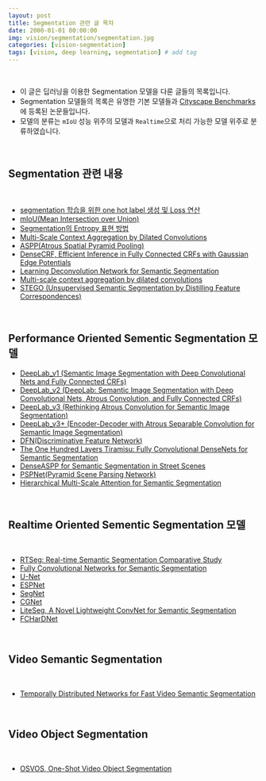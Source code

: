 ```yaml
---
layout: post
title: Segmentation 관련 글 목차   
date: 2000-01-01 00:00:00
img: vision/segmentation/segmentation.jpg
categories: [vision-segmentation] 
tags: [vision, deep learning, segmentation] # add tag
---
```


<br>

- 이 글은 딥러닝을 이용한 Segmentation 모델을 다룬 글들의 목록입니다.
- Segmentation 모델들의 목록은 유명한 기본 모델들과 [Cityscape Benchmarks](https://www.cityscapes-dataset.com/benchmarks/#scene-labeling-task)에 등록된 논문들입니다.
- 모델의 분류는 `mIoU` 성능 위주의 모델과 `Realtime`으로 처리 가능한 모델 위주로 분류하였습니다.

<br>

## **Segmentation 관련 내용**

<br>

- [segmentation 학습을 위한 one hot label 생성 및 Loss 연산](https://gaussian37.github.io/vision-segmentation-one_hot_label/)
- [mIoU(Mean Intersection over Union)](https://gaussian37.github.io/vision-segmentation-miou/)
- [Segmentation의 Entropy 표현 방법](https://gaussian37.github.io/vision-segmentation-entropy/)
- [Multi-Scale Context Aggregation by Dilated Convolutions](https://blog.naver.com/laonple/220991967450)
- [ASPP(Atrous Spatial Pyramid Pooling)](https://gaussian37.github.io/vision-segmentation-aspp/)
- [DenseCRF, Efficient Inference in Fully Connected CRFs with Gaussian Edge Potentials](https://gaussian37.github.io/vision-segmentation-densecrf/)
- [Learning Deconvolution Network for Semantic Segmentation]()
- [Multi-scale context aggregation by dilated convolutions](https://arxiv.org/pdf/1511.07122.pdf)
- [STEGO (Unsupervised Semantic Segmentation by Distilling Feature Correspondences)](https://arxiv.org/abs/2203.08414)

<br>

## **Performance Oriented Sementic Segmentation 모델**

- [DeepLab_v1 (Semantic Image Segmentation with Deep Convolutional Nets and Fully Connected CRFs)]()
- [DeepLab_v2 (DeepLab: Semantic Image Segmentation with Deep Convolutional Nets, Atrous Convolution, and Fully Connected CRFs)]()
- [DeepLab_v3 (Rethinking Atrous Convolution for Semantic Image Segmentation)](https://gaussian37.github.io/vision-segmentation-deeplabv3/)
- [DeepLab_v3+ (Encoder-Decoder with Atrous Separable Convolution for Semantic Image Segmentation)](https://gaussian37.github.io/vision-segmentation-deeplabv3plus/)
- [DFN(Discriminative Feature Network)]()
- [The One Hundred Layers Tiramisu: Fully Convolutional DenseNets for Semantic Segmentation]()
- [DenseASPP for Semantic Segmentation in Street Scenes]()
- [PSPNet(Pyramid Scene Parsing Network)](https://gaussian37.github.io/vision-segmentation-pspnet/)
- [Hierarchical Multi-Scale Attention for Semantic Segmentation]()

<br>

## **Realtime Oriented Sementic Segmentation 모델**

<br>

- [RTSeg: Real-time Semantic Segmentation Comparative Study]()
- [Fully Convolutional Networks for Semantic Segmentation](https://gaussian37.github.io/vision-segmentation-fcn/)
- [U-Net](https://gaussian37.github.io/vision-segmentation-unet/)
- [ESPNet]()
- [SegNet]()
- [CGNet](https://gaussian37.github.io/vision-segmentation-cgnet/)
- [LiteSeg, A Novel Lightweight ConvNet for Semantic Segmentation](https://gaussian37.github.io/vision-segmentation-liteseg/)
- [FCHarDNet]()

<br>

## **Video Semantic Segmentation**

<br>

- [Temporally Distributed Networks for Fast Video Semantic Segmentation]()

<br>

## **Video Object Segmentation**

<br>

- [OSVOS, One-Shot Video Object Segmentation](https://gaussian37.github.io/vision-segmentation-osvos/)

<br>